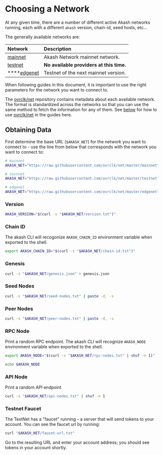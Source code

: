 # Choosing a Network

At any given time, there are a number of different active Akash networks running, each with a different `akash` version, chain-id, seed hosts, etc...

The generally available networks are:

| Network | Description |
| :--- | :--- |
| [mainnet](https://github.com/ovrclk/net/tree/master/mainnet) | Akash Network mainnet network. |
| [testnet](https://github.com/ovrclk/net/tree/master/testnet) | **No available providers at this time.**  |
| \*\*\*\*[edgenet](https://github.com/ovrclk/net/tree/master/edgenet) | Testnet of the next mainnet version. |

When following guides in this document, it is important to use the right parameters for the network you want to connect to.

The [ovrclk/net](https://github.com/ovrclk/net) repository contains metadata about each available network. The format is standardized across the networks so that you can use the same method to fetch the information for any of them. See [below](version.md#obtaining-the-data) for how to use [ovrclk/net](https://github.com/ovrclk/net) in the guides here.

## Obtaining Data

First determine the base URL \(`$AKASH_NET`\) for the network you want to connect to - use the line from below that corresponds with the network you want to connect to:

```bash
# mainnet
AKASH_NET="https://raw.githubusercontent.com/ovrclk/net/master/mainnet"

# testnet
AKASH_NET="https://raw.githubusercontent.com/ovrclk/net/master/testnet"

# edgenet
AKASH_NET="https://raw.githubusercontent.com/ovrclk/net/master/edgenet"
```

### Version

```bash
AKASH_VERSION="$(curl -s "$AKASH_NET/version.txt")"
```

### Chain ID

The akash CLI will recogonize `AKASH_CHAIN_ID` environment variable when exported to the shell.

```bash
export AKASH_CHAIN_ID="$(curl -s "$AKASH_NET/chain-id.txt")"
```

### Genesis

```bash
curl -s "$AKASH_NET/genesis.json" > genesis.json
```

### Seed Nodes

```bash
curl -s "$AKASH_NET/seed-nodes.txt" | paste -d, -s
```

### Peer Nodes

```bash
curl -s "$AKASH_NET/peer-nodes.txt" | paste -d, -s
```

### RPC Node

Print a random RPC endpoint. The akash CLI will recognize `AKASH_NODE` environment variable when exported to the shell.

```bash
export AKASH_NODE="$(curl -s "$AKASH_NET/rpc-nodes.txt" | shuf -n 1)"

echo $AKASH_NODE
```

### API Node

Print a random API endpoint

```bash
curl -s "$AKASH_NET/api-nodes.txt" | shuf -n 1
```

### Testnet Faucet

The TestNet has a "faucet" running - a server that will send tokens to your account. You can see the faucet url by running:

```bash
curl "$AKASH_NET/faucet-url.txt"
```

Go to the resulting URL and enter your account address; you should see tokens in your account shortly.


